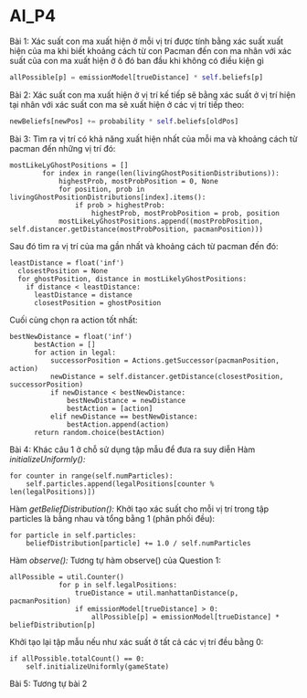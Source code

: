 # AI_P4

Bài 1:
Xác suất con ma xuất hiện ở mỗi vị trí được tính bằng xác suất xuất hiện của ma khi biết khoảng cách từ con Pacman đến con ma nhân với xác suất của con ma xuất hiện ở ô đó ban đầu khi không có điều kiện gì

```python
allPossible[p] = emissionModel[trueDistance] * self.beliefs[p]
```

Bài 2:
Xác suất con ma xuất hiện ở vị trí kế tiếp sẽ bằng xác suất ở vị trí hiện tại nhân với xác suất con ma sẽ xuất hiện ở các vị trí tiếp theo:

```python
newBeliefs[newPos] += probability * self.beliefs[oldPos]
```


Bài 3:
Tìm ra vị trí có khả năng xuất hiện nhất của mỗi ma và khoảng cách từ pacman đến những vị trí đó:


    mostLikeLyGhostPositions = []
            for index in range(len(livingGhostPositionDistributions)):
                highestProb, mostProbPosition = 0, None
                for position, prob in livingGhostPositionDistributions[index].items():
                    if prob > highestProb:
                        highestProb, mostProbPosition = prob, position
                mostLikeLyGhostPositions.append((mostProbPosition, self.distancer.getDistance(mostProbPosition, pacmanPosition)))
                                                      
 Sau đó tìm ra vị trí của ma gần nhất và khoảng cách từ pacman đến đó:
 
    leastDistance = float('inf')
      closestPosition = None
      for ghostPosition, distance in mostLikelyGhostPositions:
        if distance < leastDistance:
          leastDistance = distance
          closestPosition = ghostPosition
                                                          
 Cuối cùng chọn ra action tốt nhất:
 
    bestNewDistance = float('inf')
          bestAction = []
          for action in legal:
              successorPosition = Actions.getSuccessor(pacmanPosition, action)
              newDistance = self.distancer.getDistance(closestPosition, successorPosition)
              if newDistance < bestNewDistance:
                  bestNewDistance = newDistance
                  bestAction = [action]
              elif newDistance == bestNewDistance:
                  bestAction.append(action)
          return random.choice(bestAction)
          
 Bài 4:
 Khác câu 1 ở chỗ sử dụng tập mẫu để đưa ra suy diễn
 Hàm *initializeUniformly():* 

	for counter in range(self.numParticles):
		self.particles.append(legalPositions[counter % len(legalPositions)])

Hàm *getBeliefDistribution():* Khởi tạo xác suất cho mỗi vị trí trong tập particles là bằng nhau và tổng bằng 1 (phân phối đều):

    for particle in self.particles:
        beliefDistribution[particle] += 1.0 / self.numParticles

Hàm *observe():* Tương tự hàm observe() của Question 1:

    allPossible = util.Counter()
                for p in self.legalPositions:
                    trueDistance = util.manhattanDistance(p, pacmanPosition)
                    if emissionModel[trueDistance] > 0:
                        allPossible[p] = emissionModel[trueDistance] * beliefDistribution[p]
                                                        
Khởi tạo lại tập mẫu nếu như xác suất ở tất cả các vị trí đều bằng 0:

    if allPossible.totalCount() == 0:
        self.initializeUniformly(gameState)
        
Bài 5: Tương tự bài 2

